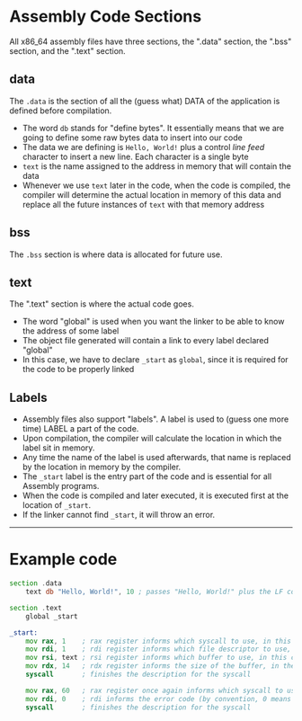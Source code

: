 # Assembly Code Sections

All x86_64 assembly files have three sections, the ".data" section, the ".bss" section, and the ".text" section.

## data

The `.data` is the section of all the (guess what) DATA of the application is defined before compilation.

-  The word `db` stands for "define bytes". It essentially means that we are going to define some raw bytes data to insert into our code
-  The data we are defining is `Hello, World!` plus a control *line feed* character to insert a new line. Each character is a single byte
- `text` is the name assigned to the address in memory that will contain the data
- Whenever we use `text` later in the code, when the code is compiled, the compiler will determine the actual location in memory of this data and replace all the future instances of `text` with that memory address
## bss

The `.bss` section is where data is allocated for future use.

## text

The ".text" section is where the actual code goes. 

- The word "global" is used when you want the linker to be able to know the address of some label
- The object file generated will contain a link to every label declared "global"
- In this case, we have to declare `_start` as `global`, since it is required for the code to be properly linked

## Labels

- Assembly files also support "labels". A label is used to (guess one more time) LABEL a part of the code.
- Upon compilation, the compiler will calculate the location in which the label sit in memory.
- Any time the name of the label is used afterwards, that name is replaced by the location in memory by the compiler.
- The `_start` label is the entry part of the code and is essential for all Assembly programs.
- When the code is compiled and later executed, it is executed first at the location of `_start`.
- If the linker cannot find `_start`, it will throw an error.

---
# Example code

```asm
section .data
    text db "Hello, World!", 10 ; passes "Hello, World!" plus the LF control char to a space of memory and sets 'text' as the reference to it

section .text
	global _start

_start:
    mov rax, 1    ; rax register informs which syscall to use, in this case, sys_write
    mov rdi, 1    ; rdi register informs which file descriptor to use, in this case, stdout
    mov rsi, text ; rsi register informs which buffer to use, in this case, the 'text' memory address
    mov rdx, 14   ; rdx register informs the size of the buffer, in the case of "Hello, World!" + the LF control char, 14
    syscall       ; finishes the description for the syscall 

    mov rax, 60   ; rax register once again informs which syscall to use, in this case, sys_exit
    mov rdi, 0    ; rdi informs the error code (by convention, 0 means there was no error)
    syscall       ; finishes the description for the syscall
```
